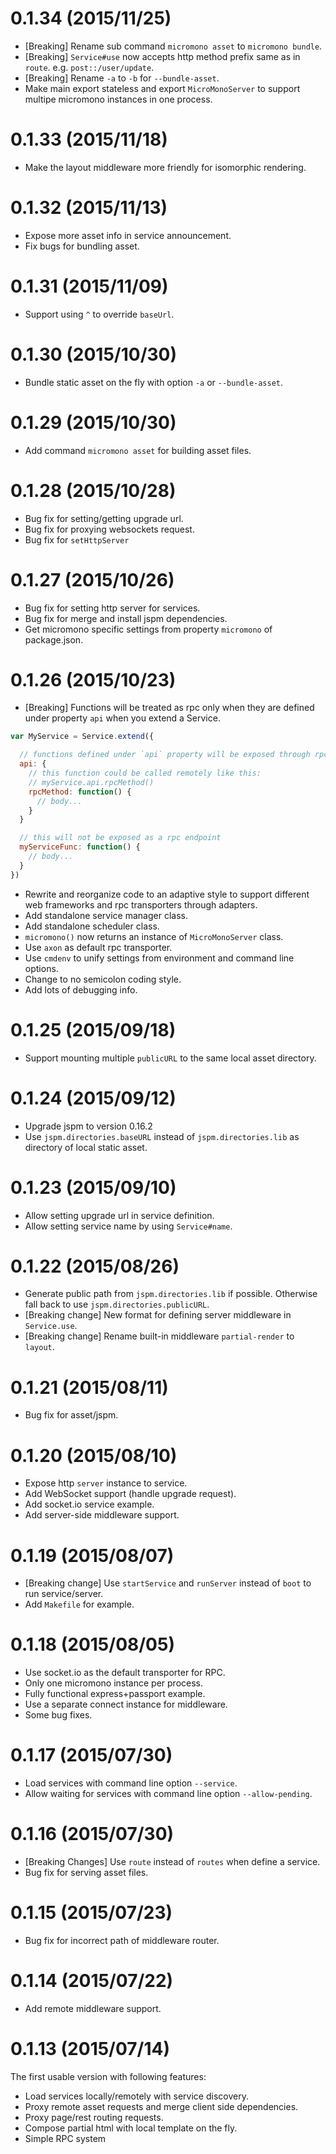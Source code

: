 0.1.34 (2015/11/25)
===================
- [Breaking] Rename sub command `micromono asset` to `micromono bundle`.
- [Breaking] `Service#use` now accepts http method prefix same as in `route`. e.g. `post::/user/update`.
- [Breaking] Rename `-a` to `-b` for `--bundle-asset`.
- Make main export stateless and export `MicroMonoServer` to support multipe micromono instances in one process.

0.1.33 (2015/11/18)
===================
- Make the layout middleware more friendly for isomorphic rendering.

0.1.32 (2015/11/13)
===================
- Expose more asset info in service announcement.
- Fix bugs for bundling asset.

0.1.31 (2015/11/09)
===================
- Support using `^` to override `baseUrl`.

0.1.30 (2015/10/30)
===================
- Bundle static asset on the fly with option `-a` or `--bundle-asset`.


0.1.29 (2015/10/30)
===================
- Add command `micromono asset` for building asset files.


0.1.28 (2015/10/28)
===================
- Bug fix for setting/getting upgrade url.
- Bug fix for proxying websockets request.
- Bug fix for `setHttpServer`


0.1.27 (2015/10/26)
===================
- Bug fix for setting http server for services.
- Bug fix for merge and install jspm dependencies.
- Get micromono specific settings from property `micromono` of package.json.


0.1.26 (2015/10/23)
===================
- [Breaking] Functions will be treated as rpc only when they are defined under
property `api` when you extend a Service.

```javascript
var MyService = Service.extend({

  // functions defined under `api` property will be exposed through rpc.
  api: {
    // this function could be called remotely like this:
    // myService.api.rpcMethod()
    rpcMethod: function() {
      // body...
    }
  }

  // this will not be exposed as a rpc endpoint
  myServiceFunc: function() {
    // body...
  }
})
```

- Rewrite and reorganize code to an adaptive style to support different web
frameworks and rpc transporters through adapters.
- Add standalone service manager class.
- Add standalone scheduler class.
- `micromono()` now returns an instance of `MicroMonoServer` class.
- Use `axon` as default rpc transporter.
- Use `cmdenv` to unify settings from environment and command line options.
- Change to no semicolon coding style.
- Add lots of debugging info.


0.1.25 (2015/09/18)
===================
- Support mounting multiple `publicURL` to the same local asset directory.


0.1.24 (2015/09/12)
===================
- Upgrade jspm to version 0.16.2
- Use `jspm.directories.baseURL` instead of `jspm.directories.lib` as directory
of local static asset.


0.1.23 (2015/09/10)
===================
- Allow setting upgrade url in service definition.
- Allow setting service name by using `Service#name`.

0.1.22 (2015/08/26)
===================
- Generate public path from `jspm.directories.lib` if possible. Otherwise fall back to use `jspm.directories.publicURL`.
- [Breaking change] New format for defining server middleware in `Service.use`.
- [Breaking change] Rename built-in middleware `partial-render` to `layout`.

0.1.21 (2015/08/11)
===================
- Bug fix for asset/jspm.

0.1.20 (2015/08/10)
===================
- Expose http `server` instance to service.
- Add WebSocket support (handle upgrade request).
- Add socket.io service example.
- Add server-side middleware support.

0.1.19 (2015/08/07)
===================
- [Breaking change] Use `startService` and `runServer` instead of `boot` to run service/server.
- Add `Makefile` for example.


0.1.18 (2015/08/05)
===================
- Use socket.io as the default transporter for RPC.
- Only one micromono instance per process.
- Fully functional express+passport example.
- Use a separate connect instance for middleware.
- Some bug fixes.

0.1.17 (2015/07/30)
===================
- Load services with command line option `--service`.
- Allow waiting for services with command line option `--allow-pending`.


0.1.16 (2015/07/30)
===================
- [Breaking Changes] Use `route` instead of `routes` when define a service.
- Bug fix for serving asset files.


0.1.15 (2015/07/23)
===================
- Bug fix for incorrect path of middleware router.


0.1.14 (2015/07/22)
===================
- Add remote middleware support.


0.1.13 (2015/07/14)
===================
The first usable version with following features:
  - Load services locally/remotely with service discovery.
  - Proxy remote asset requests and merge client side dependencies.
  - Proxy page/rest routing requests.
  - Compose partial html with local template on the fly.
  - Simple RPC system
